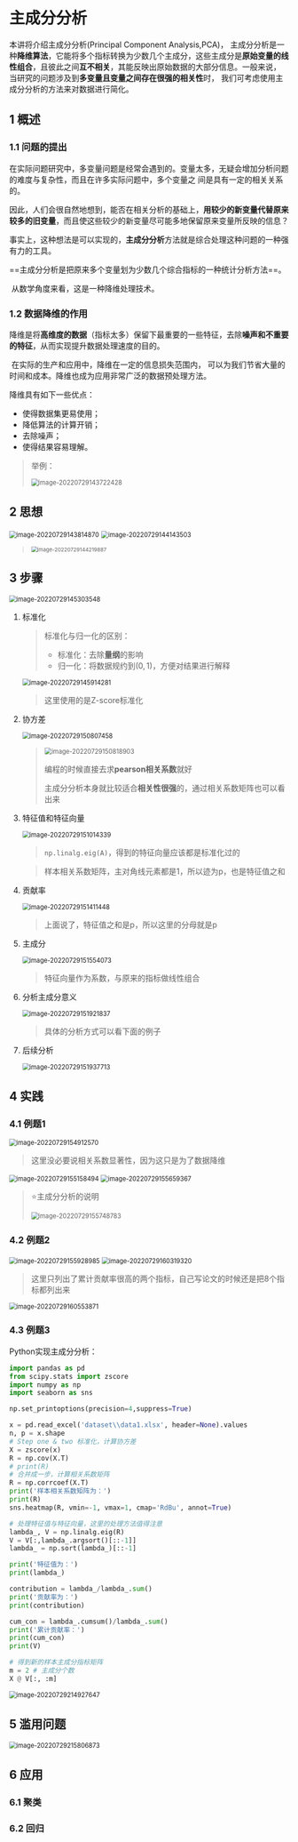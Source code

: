 # 主成分分析

本讲将介绍主成分分析(Principal Component Analysis,PCA)， 主成分分析是一种**降维算法**，它能将多个指标转换为少数几个主成分，这些主成分是**原始变量的线性组合**，且彼此之间**互不相关**，其能反映出原始数据的大部分信息。一般来说， 当研究的问题涉及到**多变量且变量之间存在很强的相关性**时， 我们可考虑使用主成分分析的方法来对数据进行简化。

## 1 概述

### 1.1 问题的提出

​	在实际问题研究中，多变量问题是经常会遇到的。变量太多，无疑会增加分析问题的难度与复杂性，而且在许多实际问题中，多个变量之 间是具有一定的相关关系的。

​	因此，人们会很自然地想到，能否在相关分析的基础上，**用较少的新变量代替原来较多的旧变量**，而且使这些较少的新变量尽可能多地保留原来变量所反映的信息？

​	 事实上，这种想法是可以实现的，**主成分分析**方法就是综合处理这种问题的一种强有力的工具。 

​	==主成分分析是把原来多个变量划为少数几个综合指标的一种统计分析方法==。 

​	从数学角度来看，这是一种降维处理技术。

### 1.2 数据降维的作用

​	降维是将**高维度的数据**（指标太多）保留下最重要的一些特征，去除**噪声和不重要的特征**，从而实现提升数据处理速度的目的。 

​	在实际的生产和应用中，降维在一定的信息损失范围内， 可以为我们节省大量的时间和成本。降维也成为应用非常广泛的数据预处理方法。 

降维具有如下一些优点： 

- 使得数据集更易使用； 
- 降低算法的计算开销； 
- 去除噪声； 
- 使得结果容易理解。

> 举例：
>
> <img src="README.assets/image-20220729143722428.png" alt="image-20220729143722428" style="zoom:80%;" />

## 2 思想

<img src="README.assets/image-20220729143814870.png" alt="image-20220729143814870" style="zoom:80%;" />

<img src="README.assets/image-20220729144143503.png" alt="image-20220729144143503" style="zoom:80%;" />

> <img src="README.assets/image-20220729144219887.png" alt="image-20220729144219887" style="zoom:67%;" />

## 3 步骤

<img src="README.assets/image-20220729145303548.png" alt="image-20220729145303548" style="zoom:80%;" />

1. 标准化

   > 标准化与归一化的区别：
   >
   > - 标准化：去除**量纲**的影响
   > - 归一化：将数据规约到$(0,1)$，方便对结果进行解释

   <img src="README.assets/image-20220729145914281.png" alt="image-20220729145914281" style="zoom:80%;" />

   > 这里使用的是Z-score标准化

2. 协方差

   <img src="README.assets/image-20220729150807458.png" alt="image-20220729150807458" style="zoom:80%;" />

   > <img src="README.assets/image-20220729150818903.png" alt="image-20220729150818903" style="zoom:80%;" />
   >
   > 编程的时候直接去求**pearson相关系数**就好
   >
   > 主成分分析本身就比较适合**相关性很强**的，通过相关系数矩阵也可以看出来 

3. 特征值和特征向量

   <img src="README.assets/image-20220729151014339.png" alt="image-20220729151014339" style="zoom:80%;" />

   > `np.linalg.eig(A)`，得到的特征向量应该都是标准化过的

   > 样本相关系数矩阵，主对角线元素都是1，所以迹为p，也是特征值之和

4. 贡献率

   <img src="README.assets/image-20220729151411448.png" alt="image-20220729151411448" style="zoom:80%;" />

   > 上面说了，特征值之和是p，所以这里的分母就是p

5. 主成分

   <img src="README.assets/image-20220729151554073.png" alt="image-20220729151554073" style="zoom:80%;" />

   > 特征向量作为系数，与原来的指标做线性组合

6. 分析主成分意义

   <img src="README.assets/image-20220729151921837.png" alt="image-20220729151921837" style="zoom:80%;" />

   > 具体的分析方式可以看下面的例子

7. 后续分析

   <img src="README.assets/image-20220729151937713.png" alt="image-20220729151937713" style="zoom:80%;" />

## 4 实践

### 4.1 例题1

<img src="README.assets/image-20220729154912570.png" alt="image-20220729154912570" style="zoom:80%;" />

> 这里没必要说相关系数显著性，因为这只是为了数据降维

<img src="README.assets/image-20220729155158494.png" alt="image-20220729155158494" style="zoom:80%;" />

<img src="README.assets/image-20220729155659367.png" alt="image-20220729155659367" style="zoom:80%;" />

> :star:主成分分析的说明
>
> <img src="README.assets/image-20220729155748783.png" alt="image-20220729155748783" style="zoom:80%;" />

### 4.2 例题2

<img src="README.assets/image-20220729155928985.png" alt="image-20220729155928985" style="zoom:80%;" />

<img src="README.assets/image-20220729160319320.png" alt="image-20220729160319320" style="zoom:80%;" />

> 这里只列出了累计贡献率很高的两个指标，自己写论文的时候还是把8个指标都列出来

<img src="README.assets/image-20220729160553871.png" alt="image-20220729160553871" style="zoom:80%;" />

### 4.3 例题3

Python实现主成分分析：

```python
import pandas as pd
from scipy.stats import zscore
import numpy as np
import seaborn as sns

np.set_printoptions(precision=4,suppress=True)

x = pd.read_excel('dataset\\data1.xlsx', header=None).values
n, p = x.shape
# Step one & two 标准化，计算协方差
X = zscore(x)
R = np.cov(X.T)
# print(R)
# 合并成一步，计算相关系数矩阵
R = np.corrcoef(X.T)
print('样本相关系数矩阵为：')
print(R)
sns.heatmap(R, vmin=-1, vmax=1, cmap='RdBu', annot=True)

# 处理特征值与特征向量，这里的处理方法值得注意
lambda_, V = np.linalg.eig(R)
V = V[:,lambda_.argsort()[::-1]]
lambda_ = np.sort(lambda_)[::-1]

print('特征值为：')
print(lambda_)

contribution = lambda_/lambda_.sum() 
print('贡献率为：')
print(contribution)

cum_con = lambda_.cumsum()/lambda_.sum()
print('累计贡献率：')
print(cum_con)
print(V)

# 得到新的样本主成分指标矩阵
m = 2 # 主成分个数
X @ V[:, :m]
```

<img src="README.assets/image-20220729214927647.png" alt="image-20220729214927647" style="zoom:80%;" />

## 5 滥用问题

<img src="README.assets/image-20220729215806873.png" alt="image-20220729215806873" style="zoom:80%;" />

## 6 应用

### 6.1 聚类



### 6.2 回归





